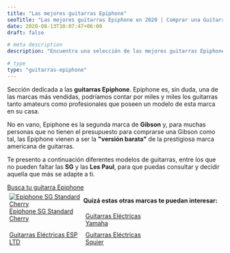```yaml
---
title: "Las mejores guitarras Epiphone"
seoTitle: "Las mejores guitarras Epiphone en 2020 | Comprar una Guitarra"
date: 2020-08-13T10:07:47+06:00
draft: false

# meta description
description: "Encuentra una selección de las mejores guitarras Epiphone de 2020 &#9989;"

# type
type: "guitarras-epiphone"
---
```


Sección dedicada a las **guitarras Epiphone**. Epiphone es, sin duda, una de las marcas más vendidas, podríamos contar
por miles y miles los guitarras tanto amateurs como profesionales que poseen un modelo de esta marca en su casa.

No en vano, Epiphone es la segunda marca de **Gibson** y, para muchas personas que no tienen el presupuesto para comprarse una
Gibson como tal, las Epiphone vienen a ser la **"versión barata"** de la prestigiosa marca americana de guitarras.

Te presento a continuación diferentes modelos de guitarras, entre los que no pueden faltar las **SG** y las **Les Paul**, para que puedas consultar y decidir aquella que más se adapte a ti.

<div>
	<a href="https://www.amazon.es/s/ref=as_li_ss_tl?k=epiphone&__mk_es_ES=%C3%85M%C3%85%C5%BD%C3%95%C3%91&ref=nb_sb_noss_1&linkCode=ll2&tag=guitar0de-21&linkId=45efaf21e2b5faa1ff58c649e5f062de&language=es_ES" class="btn" rel="nofollow noopener noreferrer" target="_blank">Busca tu guitarra Epiphone</a>
</div>

<div class="row">
      <div class="column" style="float: left; width: 33.33%; padding: 5px;">
        <a href="/guitarras-epiphone/sg-standard-cherry">
          <img src="../../images/epiphone/epiphone-sg-standard-cherry-menu.jpg" alt="Epiphone SG Standard Cherry">
          <figcaption>Epiphone SG Standard Cherry</figcaption>
        </a>
      </div>
</div> 

**Quizá estas otras marcas te puedan interesar:**

<div class="row">
      <div class="column" style="float: left; width: 33.33%; padding: 5px;">
        <a href="/guitarras-yamaha/">
          <figcaption>Guitarras Eléctricas Yamaha</figcaption>
        </a>
      </div>
      <div class="column" style="float: left; width: 33.33%; padding: 5px;">
        <a href="/ltd/">
          <figcaption>Guitarras Eléctricas ESP LTD</figcaption>
        </a>
      </div>
      <div class="column" style="float: left; width: 33.33%; padding: 5px;">
        <a href="/guitarras-squier/">
          <figcaption>Guitarras Eléctricas Squier</figcaption>
        </a>
      </div>
</div>